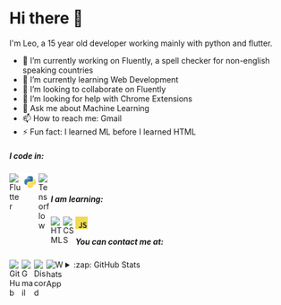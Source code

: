 # Hi there 👋

I'm Leo, a 15 year old developer working mainly with python and flutter.

- 🔭 I’m currently working on Fluently, a spell checker for non-english speaking countries
- 🌱 I’m currently learning Web Development
- 👯 I’m looking to collaborate on Fluently
- 🤔 I’m looking for help with Chrome Extensions
- 💬 Ask me about Machine Learning
- 📫 How to reach me: Gmail
- ⚡ Fun fact: I learned ML before I learned HTML

##### I code in:

<div>
  <a target="_blank" href="https://www.flutter.dev/">
    <img align="left" alt="Flutter" width="22px" src="https://roszkowski.dev/images/2020-05-04/logo_flutter_1080px_clr.png" />
  </a>
  <a target="_blank" href="https://www.python.org/">
    <img align="left" alt="Python" width="30px" src="https://raw.githubusercontent.com/github/explore/80688e429a7d4ef2fca1e82350fe8e3517d3494d/topics/python/python.png" />
  </a>
  <a target="_blank" href="https://www.tensorflow.org/">
    <img align="left" alt="Tensorflow" width="22px" src="https://upload.wikimedia.org/wikipedia/commons/thumb/2/2d/Tensorflow_logo.svg/1200px-Tensorflow_logo.svg.png" />
  </a>
</div>

<br>

##### I am learning:

<div>
  <a target="_blank">
    <img align="left" alt="HTML" width="22px" src="https://nickmuturi.com/assets/img/html.png" />
  </a>
  <a target="_blank">
    <img align="left" alt="CSS" width="22px" src="https://www.pngitem.com/pimgs/m/198-1985012_transparent-css3-logo-png-css-logo-transparent-background.png" />
  </a>
  <a target="_blank">
    <img align="left" alt="JavaScript" width="22px" src="https://raw.githubusercontent.com/github/explore/80688e429a7d4ef2fca1e82350fe8e3517d3494d/topics/javascript/javascript.png" />
  </a>
</div>

<br>

##### You can contact me at:

<div>
  <a target="_blank" href="https://www.github.com/Leo-Strijbos/">
    <img align="left" alt="GitHub" width="22px" src="https://cdn0.iconfinder.com/data/icons/octicons/1024/mark-github-512.png" />
  </a>
  <a target="_blank" href="mailto:leostersmail@gmail.com">
    <img align="left" alt="Gmail" width="22px" src="https://www.freepnglogos.com/uploads/logo-gmail-png/logo-gmail-png-gmail-icon-download-png-and-vector-1.png" />
  </a>
  <a target="_blank" href="https://www.discord.com/channels/@me/431452148425818122/">
    <img align="left" alt="Discord" width="22px" src="https://i.pinimg.com/originals/bc/0d/10/bc0d10e7d774a54825432f12d2469c1a.png" />
  </a>
  <a target="_blank" href="https://api.whatsapp.com/send?phone=41795675301">
    <img align="left" alt="WhatsApp" width="34px" src="https://logos-world.net/wp-content/uploads/2020/05/Logo-WhatsApp.png" />
  </a>
</div>


<details>
  <summary>:zap: GitHub Stats</summary>
  <img align="left" alt="Leo-Strijbos' GitHub Stats" src='https://github-readme-stats-eta-drab.vercel.app/api?username=Leo-Strijbos&show_icons=true&hide_border=true' />
'
</details>
